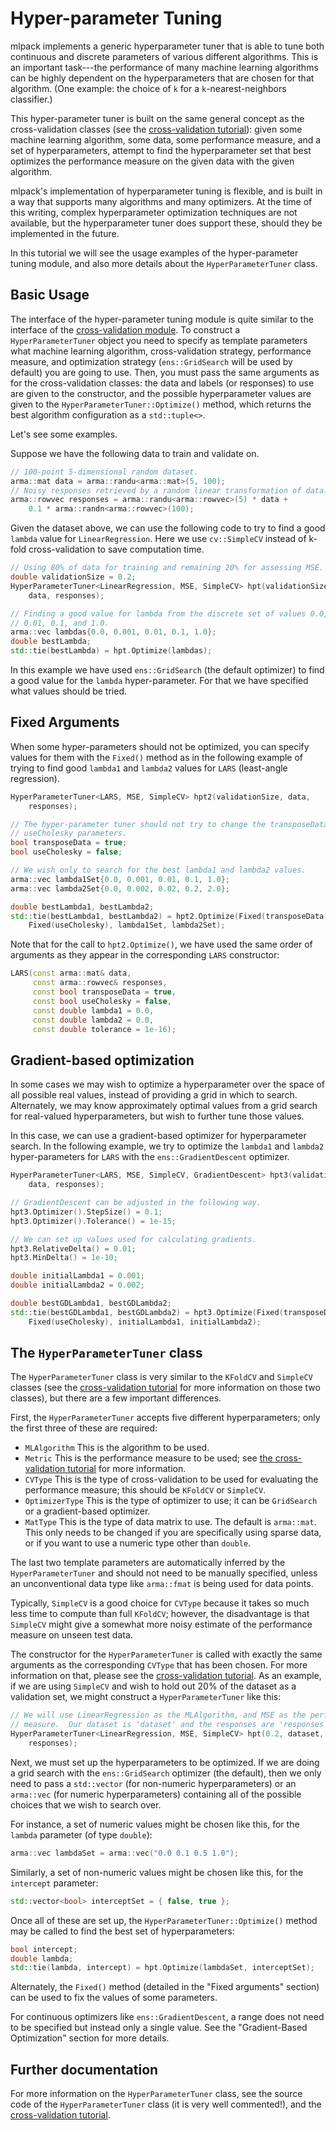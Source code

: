 # Hyper-parameter Tuning

mlpack implements a generic hyperparameter tuner that is able to tune both
continuous and discrete parameters of various different algorithms.  This is an
important task---the performance of many machine learning algorithms can be
highly dependent on the hyperparameters that are chosen for that algorithm.
(One example: the choice of `k` for a `k`-nearest-neighbors classifier.)

This hyper-parameter tuner is built on the same general concept as the
cross-validation classes (see the [cross-validation tutorial](cv.md)): given
some machine learning algorithm, some data, some performance measure, and a set
of hyperparameters, attempt to find the hyperparameter set that best optimizes
the performance measure on the given data with the given algorithm.

mlpack's implementation of hyperparameter tuning is flexible, and is built in a
way that supports many algorithms and many optimizers.  At the time of this
writing, complex hyperparameter optimization techniques are not available, but
the hyperparameter tuner does support these, should they be implemented in the
future.

In this tutorial we will see the usage examples of the hyper-parameter tuning
module, and also more details about the `HyperParameterTuner` class.

## Basic Usage

The interface of the hyper-parameter tuning module is quite similar to the
interface of the [cross-validation module](cv.md). To construct a
`HyperParameterTuner` object you need to specify as template parameters what
machine learning algorithm, cross-validation strategy, performance measure, and
optimization strategy (`ens::GridSearch` will be used by default) you are going
to use.  Then, you must pass the same arguments as for the cross-validation
classes: the data and labels (or responses) to use are given to the constructor,
and the possible hyperparameter values are given to the
`HyperParameterTuner::Optimize()` method, which returns the best algorithm
configuration as a `std::tuple<>`.

Let's see some examples.

Suppose we have the following data to train and validate on.

```c++
// 100-point 5-dimensional random dataset.
arma::mat data = arma::randu<arma::mat>(5, 100);
// Noisy responses retrieved by a random linear transformation of data.
arma::rowvec responses = arma::randu<arma::rowvec>(5) * data +
    0.1 * arma::randn<arma::rowvec>(100);
```

Given the dataset above, we can use the following code to try to find a good
`lambda` value for `LinearRegression`.  Here we use `cv::SimpleCV` instead of
k-fold cross-validation to save computation time.

```c++
// Using 80% of data for training and remaining 20% for assessing MSE.
double validationSize = 0.2;
HyperParameterTuner<LinearRegression, MSE, SimpleCV> hpt(validationSize,
    data, responses);

// Finding a good value for lambda from the discrete set of values 0.0, 0.001,
// 0.01, 0.1, and 1.0.
arma::vec lambdas{0.0, 0.001, 0.01, 0.1, 1.0};
double bestLambda;
std::tie(bestLambda) = hpt.Optimize(lambdas);
```

In this example we have used `ens::GridSearch` (the default optimizer) to find a
good value for the `lambda` hyper-parameter.  For that we have specified what
values should be tried.

## Fixed Arguments

When some hyper-parameters should not be optimized, you can specify values for
them with the `Fixed()` method as in the following example of trying to find
good `lambda1` and `lambda2` values for `LARS` (least-angle regression).

```c++
HyperParameterTuner<LARS, MSE, SimpleCV> hpt2(validationSize, data,
    responses);

// The hyper-parameter tuner should not try to change the transposeData or
// useCholesky parameters.
bool transposeData = true;
bool useCholesky = false;

// We wish only to search for the best lambda1 and lambda2 values.
arma::vec lambda1Set{0.0, 0.001, 0.01, 0.1, 1.0};
arma::vec lambda2Set{0.0, 0.002, 0.02, 0.2, 2.0};

double bestLambda1, bestLambda2;
std::tie(bestLambda1, bestLambda2) = hpt2.Optimize(Fixed(transposeData),
    Fixed(useCholesky), lambda1Set, lambda2Set);
```

Note that for the call to `hpt2.Optimize()`, we have used the same order of
arguments as they appear in the corresponding `LARS` constructor:

```c++
LARS(const arma::mat& data,
     const arma::rowvec& responses,
     const bool transposeData = true,
     const bool useCholesky = false,
     const double lambda1 = 0.0,
     const double lambda2 = 0.0,
     const double tolerance = 1e-16);
```

## Gradient-based optimization

In some cases we may wish to optimize a hyperparameter over the space of all
possible real values, instead of providing a grid in which to search.
Alternately, we may know approximately optimal values from a grid search for
real-valued hyperparameters, but wish to further tune those values.

In this case, we can use a gradient-based optimizer for hyperparameter search.
In the following example, we try to optimize the `lambda1` and `lambda2`
hyper-parameters for `LARS` with the `ens::GradientDescent` optimizer.

```c++
HyperParameterTuner<LARS, MSE, SimpleCV, GradientDescent> hpt3(validationSize,
    data, responses);

// GradientDescent can be adjusted in the following way.
hpt3.Optimizer().StepSize() = 0.1;
hpt3.Optimizer().Tolerance() = 1e-15;

// We can set up values used for calculating gradients.
hpt3.RelativeDelta() = 0.01;
hpt3.MinDelta() = 1e-10;

double initialLambda1 = 0.001;
double initialLambda2 = 0.002;

double bestGDLambda1, bestGDLambda2;
std::tie(bestGDLambda1, bestGDLambda2) = hpt3.Optimize(Fixed(transposeData),
    Fixed(useCholesky), initialLambda1, initialLambda2);
```

## The `HyperParameterTuner` class

The `HyperParameterTuner` class is very similar to the `KFoldCV` and `SimpleCV`
classes (see the [cross-validation tutorial](cv.md) for more information on
those two classes), but there are a few important differences.

First, the `HyperParameterTuner` accepts five different hyperparameters; only
the first three of these are required:

  - `MLAlgorithm` This is the algorithm to be used.
  - `Metric` This is the performance measure to be used; see
        [the cross-validation tutorial](cv.md) for more information.
  - `CVType` This is the type of cross-validation to be used for evaluating the
        performance measure; this should be `KFoldCV` or `SimpleCV`.
  - `OptimizerType` This is the type of optimizer to use; it can be
        `GridSearch` or a gradient-based optimizer.
  - `MatType` This is the type of data matrix to use.  The default is
        `arma::mat`.  This only needs to be changed if you are specifically
        using sparse data, or if you want to use a numeric type other than
        `double`.

The last two template parameters are automatically inferred by the
`HyperParameterTuner` and should not need to be manually specified, unless an
unconventional data type like `arma::fmat` is being used for data points.

Typically, `SimpleCV` is a good choice for `CVType` because it takes so much
less time to compute than full `KFoldCV`; however, the disadvantage is that
`SimpleCV` might give a somewhat more noisy estimate of the performance measure
on unseen test data.

The constructor for the `HyperParameterTuner` is called with exactly the same
arguments as the corresponding `CVType` that has been chosen.  For more
information on that, please see the [cross-validation tutorial](cv.md).  As an
example, if we are using `SimpleCV` and wish to hold out 20% of the dataset as a
validation set, we might construct a `HyperParameterTuner` like this:

```c++
// We will use LinearRegression as the MLAlgorithm, and MSE as the performance
// measure.  Our dataset is 'dataset' and the responses are 'responses'.
HyperParameterTuner<LinearRegression, MSE, SimpleCV> hpt(0.2, dataset,
    responses);
```

Next, we must set up the hyperparameters to be optimized.  If we are doing a
grid search with the `ens::GridSearch` optimizer (the
default), then we only need to pass a `std::vector` (for non-numeric
hyperparameters) or an `arma::vec` (for numeric hyperparameters) containing all
of the possible choices that we wish to search over.

For instance, a set of numeric values might be chosen like this, for the
`lambda` parameter (of type `double`):

```c++
arma::vec lambdaSet = arma::vec("0.0 0.1 0.5 1.0");
```

Similarly, a set of non-numeric values might be chosen like this, for the
`intercept` parameter:

```c++
std::vector<bool> interceptSet = { false, true };
```

Once all of these are set up, the `HyperParameterTuner::Optimize()` method may
be called to find the best set of hyperparameters:

```c++
bool intercept;
double lambda;
std::tie(lambda, intercept) = hpt.Optimize(lambdaSet, interceptSet);
```

Alternately, the `Fixed()` method (detailed in the "Fixed arguments" section)
can be used to fix the values of some parameters.

For continuous optimizers like `ens::GradientDescent`, a range does not need to
be specified but instead only a single value.  See the "Gradient-Based
Optimization" section for more details.

## Further documentation

For more information on the `HyperParameterTuner` class, see the source code of 
the `HyperParameterTuner` class (it is very well commented!), and the
[cross-validation tutorial](cv.md).
